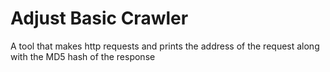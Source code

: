 # Adjust Basic Crawler

A tool that makes http requests and prints the address of the request along with the MD5 hash of the response
